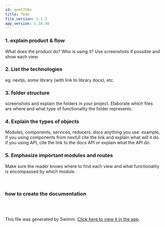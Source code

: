 ```yaml
---
id: qnm57h6u
title: Todo
file_version: 1.1.3
app_version: 1.18.40
---
```


### ​​​​​1. explain product & flow

What does the product do? Who is using it? Use screenshots if possible and show each view

### 2\. **List the technologies**

eg. nextjs, some library (with link to library docs), etc.

### 3\. **folder structure**

screenshots and explain the folders in your project. Elaborate which files are where and what type of functionality the folder represents.

### 4\. **Explain the types of objects**

Modules, components, services, reducers. docs anything you use. example, if you using components from nextUI cite the link and explain what will it do. if you using API, cite the link to the docs API or explain what the API do.

### 5\. **Emphasize important modules and routes**

Make sure the reader knows where to find each view and what functionality is encompassed by which module.

<br/>

### how to create the documentation

<br/>

<br/>

This file was generated by Swimm. [Click here to view it in the app](https://app.swimm.io/repos/Z2l0aHViJTNBJTNBZ2V0Y3Jldy1kb2NzJTNBJTNBRGlhekZhcmluZHJh/docs/qnm57h6u).

